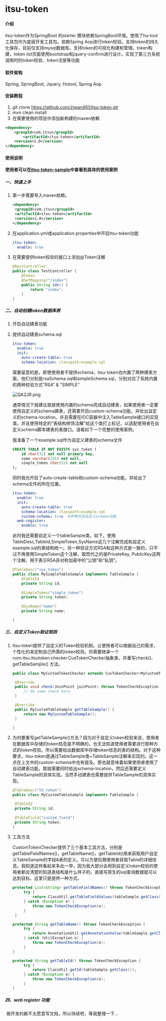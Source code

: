 # itsu-token

#### 介绍
itsu-token作为SpringBoot 的starter 模块依赖SpringBoot环境。使用了hu-tool工具包作为底层开发工具包。依赖Spring Aop进行token校验。支持token的持久化保存，目前仅支持mysql数据库。支持token的可视化构建和管理。token构建，token list页面使用bootstrap和jquery-confirm进行设计。实现了第三方系统调用时的token校验、token注册等功能

#### 软件架构
Spring, SpringBoot, Jquery, Hutool, Spring Aop


#### 安装教程

1.  git clone https://github.com/zjwan461/itsu-token.git
2.  mvn clean install
3.  在需要使用的项目中添加新构建的maven依赖
```xml
<dependency>
    <groupId>com.itsu</groupId>
        <artifactId>itsu-token</artifactId>
    <version>1.0</version>
</dependency>
```

#### 使用说明

**使用者可以在<a href="https://github.com/zjwan461/itsu-token-sample/">itsu-token-sample</a>中查看到具体的使用案例**

#####  一、快速上手

1. 第一步需要导入maven依赖。

   ```xml
   <dependency>
   	<groupId>com.itsu</groupId>
   	<artifactId>itsu-token</artifactId>
   	<version>1.0</version>
   </dependency>
   ```

2.  在application.yml或application.properties中开启itsu-token功能

    ```yml
    itsu-token:
      enable: true
    ```

3.  在需要提供token校验的接口上添加@Token注解

    ```java
    @RestController
    public class TestController {
    	@Token
    	@GetMapping("/index")
    	public String idx() {
    		return "index";
    	}
    }
    ```

#####  二、自动创建token数据库表

 1. 开启自动建表功能

 2. 提供自动建表schema.sql

    ```yml
    itsu-token:
      enable: true
      init:
        auto-create-table: true
        schema-location: classpath:example.sql
    ```

    需要留意的是，即使使用者不提供schema，itsu-token也内置了两种建表方案。他们分别是rsaSchema.sql和simpleSchema.sql，分别对应了系统内置的两种校验方式“RSA” & "SIMPLE"

    ![QA2JR.png](https://b1.sbimg.org/file/chevereto-jia/2020/12/10/QA2JR.png)

    通常情况下我建议直接使用内置的schema完成自动建表，如果使用者一定要使用自定义的schema建表，还需要开启custom-schema功能，并给出自定义的schema-location。并且需要在IOC容器中注入TableSample接口的实现类。并且使用特定的“表结构修饰注解”给这个类打上标记，以适配使用者在自定义schema脚本建表的表接口。请看如下一个完整的使用案例。

    我准备了一个example.sql作为自定义建表的schema文件

    ```sql
    CREATE TABLE IF NOT EXISTS sys_token (
        id char(32) not null primary key,
        name varchar(255) not null,
        simple_token char(32) not null
    );
    ```

    同时我也开启了auto-create-table和custom-schema功能，并给出了schema文件的所在位置。

    ```yaml
    itsu-token:
      enable: true
      init:
        auto-create-table: true
        schema-location: classpath:example.sql
        custom-schema: true  #声明开启自定义schema功能
      web-register:
        enable: true
    ```

    此时我还需要自定义一个tableSample类，如下。使用TableDesc,TableId,SimpleToken,SysName这几个注解完成和自定义example.sql的表结构统一。另一种验证方式RSA和这种方式是一致的，只不过不再使用SimpleToken这个注解，取而代之的是PrivateKey, PublicKey这两个注解。用于表示RSA非对称加密中的“公钥”和“私钥”。

    ```java
    @TableDesc("sys_token")
    public class MySimpleTableSample implements TableSample {
    	@TableId
    	private String id;
        
    	@SimpleToken("simple_token")
    	private String token;
    	
    	@SysName("name")
    	private String name;
    	
    }
    ```

#####  三、自定义Token验证规则

1. itsu-token提供了自定义的Token校验机制。让使用者可以根据自己的需求，个性化的来定制自己所需的token校验。你需要继承一个com.itsu.itsutoken.checker.CusTokenChecker抽象类，并重写check()、getTableSample() 方法。

   ```java
   public class MyCustomTokenChecker extends CusTokenChecker<MyCustomTableSample> {
   
   	@Override
   	public void check(JoinPoint joinPoint) throws TokenCheckException {
   		// do some check here
   	}
   
   	@Override
   	public MyCustomTableSample getTableSample() {
   		return new MyCustomTableSample();
   	}
   
   }
   ```

2. 为何要重写getTableSample()方法？因为对于自定义token校验来说，使用者在数据库中存储的token信息是不明确的，也无法知道使用者需要进行那种方式的token校验。所以需要给出数据库中存储token信息的表的结构。对于这种要求，itsu-token是通过TableSample类+TableSample注解来实现的。这一点在上文中的custom-schema中也有提及。那也就意味着如果使用者使用了自动建表功能，那就需要同时给出schema-location，然后还需要定义TableSample的具体实现。当然手动建表也需要提供TableSample的具体实现。

   ```java
   @TableDesc("tb_token")
   public class MyCustomTableSample implements TableSample {
   
   	@TableId
   	private String id;
   	
   	@TableField("custom_field")
   	private String token;
   }
   
   ```

3. 工具方法

   CustomTokenChecker提供了三个基本工具方法，分别是getTableFieldNames()，getTableName()，getTableId()用来获取用户自定义TableSample的字段&表的定义。可以方便后期使用者获取Table的详细信息。我知道这样看起来多此一举，因为我大部分会用到自定义token校验的使用者都会清楚的知道表结构是什么样子的，直接写原生的sql查询数据就可以达到目标。这里只是提供一种方式。

   ```java
   protected List<String> getTableFieldNames() throws TokenCheckException {
   		try {
   			return ClassUtil.getTableFieldValues(tableSample.getClass());
   		} catch (Exception e) {
   			throw new TokenCheckException(e);
   		}
   	}
   
   protected String getTableName() throws TokenCheckException {
   		try {
   			return AnnotationUtil.getAnnotationValue(tableSample.getClass(), TableDesc.class);
   		} catch (UtilException e) {
   			throw new TokenCheckException(e);
   		}
   }
   
   protected String getTableId() throws TokenCheckException {
   		try {
   			return ClassUtil.getId(tableSample.getClass());
   		} catch (Exception e) {
   			throw new TokenCheckException(e);
   		}
   }
   ```

#####  四、web register 功能

​	做开发的都不太愿意写文档，所以待续吧，等我整理一下...

